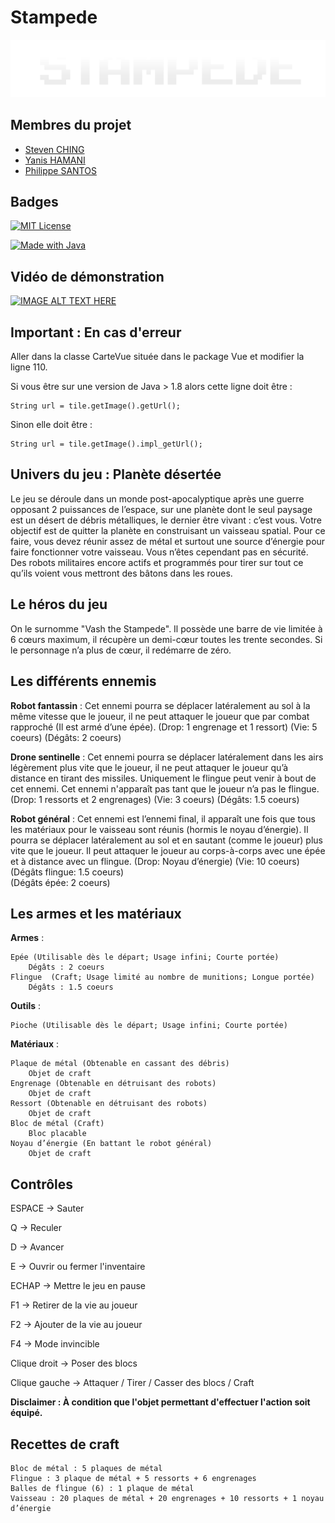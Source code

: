 
# Stampede


![Logo](https://raw.githubusercontent.com/DUT-Info-Montreuil/Stampede/dev/src/application/ressources/menu/logoStampede.png)
## Membres du projet

- [Steven CHING](https://www.github.com/stvenchg)
- [Yanis HAMANI](https://www.github.com/YanisTTC)
- [Philippe SANTOS](https://github.com/Philippe20033)


## Badges

[![MIT License](https://img.shields.io/apm/l/atomic-design-ui.svg?style=for-the-badge)]()

[![Made with Java](https://img.shields.io/badge/MADE%20WITH-JAVA-red?style=for-the-badge)]()

## Vidéo de démonstration

[![IMAGE ALT TEXT HERE](https://i.imgur.com/673DOJX.jpeg)](https://www.youtube.com/watch?v=qJ1NbUfGgnw)
## Important : En cas d'erreur

Aller dans la classe CarteVue située dans le package Vue et modifier la ligne 110.

Si vous être sur une version de Java > 1.8 alors cette ligne doit être :

    String url = tile.getImage().getUrl();
 
Sinon elle doit être :

    String url = tile.getImage().impl_getUrl();
## Univers du jeu : Planète désertée

Le jeu se déroule dans un monde post-apocalyptique après une guerre opposant 2 puissances de l’espace, sur une planète dont le seul paysage est un désert de débris métalliques, le dernier être vivant : c’est vous. Votre objectif est de quitter la planète en construisant un vaisseau spatial. Pour ce faire, vous devez réunir assez de métal et surtout une source d’énergie pour faire fonctionner votre vaisseau.
Vous n’êtes cependant pas en sécurité. Des robots militaires encore actifs et programmés pour tirer sur tout ce qu’ils voient vous mettront des bâtons dans les roues.
## Le héros du jeu

On le surnomme "Vash the Stampede".
Il possède une barre de vie limitée à 6 cœurs maximum, il récupère un demi-cœur toutes les trente secondes. Si le personnage n’a plus de cœur, il redémarre de zéro.
## Les différents ennemis

**Robot fantassin** : Cet ennemi pourra se déplacer latéralement au sol à la même vitesse que le joueur, il ne peut attaquer le joueur que par combat rapproché (Il est armé d’une épée).
(Drop: 1 engrenage et 1 ressort)
(Vie: 5 coeurs)
(Dégâts: 2 coeurs)

**Drone sentinelle** : Cet ennemi pourra se déplacer latéralement dans les airs légèrement plus vite que le joueur, il ne peut attaquer le joueur qu’à distance en tirant des missiles. Uniquement le flingue peut venir à bout de cet ennemi.
Cet ennemi n'apparaît pas tant que le joueur n’a pas le flingue.
(Drop: 1 ressorts et 2 engrenages)
(Vie: 3 coeurs)
(Dégâts: 1.5 coeurs)

**Robot général** : Cet ennemi est l’ennemi final, il apparaît une fois que tous les matériaux pour le vaisseau sont réunis (hormis le noyau d’énergie). Il pourra se déplacer latéralement au sol et en sautant (comme le joueur) plus vite que le joueur. Il peut attaquer le joueur au corps-à-corps avec une épée et à distance avec un flingue.
(Drop: Noyau d’énergie)
(Vie: 10 coeurs)
(Dégâts flingue: 1.5 coeurs)	
(Dégâts épée: 2 coeurs)
## Les armes et les matériaux

**Armes** :
	
    Epée (Utilisable dès le départ; Usage infini; Courte portée)
		Dégâts : 2 coeurs 
	Flingue  (Craft; Usage limité au nombre de munitions; Longue portée)
		Dégâts : 1.5 coeurs

**Outils** :
	
    Pioche (Utilisable dès le départ; Usage infini; Courte portée)
	
**Matériaux** :

    Plaque de métal (Obtenable en cassant des débris)
		Objet de craft
	Engrenage (Obtenable en détruisant des robots)
		Objet de craft
	Ressort (Obtenable en détruisant des robots)
		Objet de craft
	Bloc de métal (Craft) 
		Bloc placable
	Noyau d’énergie (En battant le robot général)
		Objet de craft
## Contrôles

ESPACE -> Sauter

Q -> Reculer

D -> Avancer

E -> Ouvrir ou fermer l'inventaire

ECHAP -> Mettre le jeu en pause

F1 -> Retirer de la vie au joueur

F2 -> Ajouter de la vie au joueur

F4 -> Mode invincible

Clique droit -> Poser des blocs

Clique gauche -> Attaquer / Tirer / Casser des blocs / Craft

**Disclaimer : À condition que l'objet permettant d'effectuer l'action soit équipé.**
## Recettes de craft


	Bloc de métal : 5 plaques de métal
	Flingue : 3 plaque de métal + 5 ressorts + 6 engrenages
	Balles de flingue (6) : 1 plaque de métal
	Vaisseau : 20 plaques de métal + 20 engrenages + 10 ressorts + 1 noyau d’énergie
